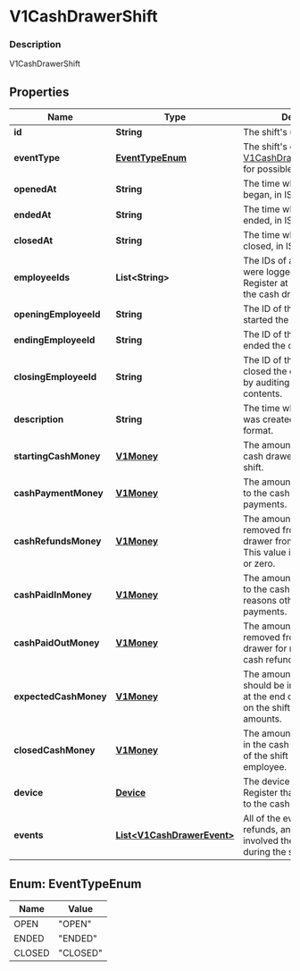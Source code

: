 
# V1CashDrawerShift

### Description

V1CashDrawerShift

## Properties
Name | Type | Description | Notes
------------ | ------------- | ------------- | -------------
**id** | **String** | The shift&#39;s unique ID. |  [optional]
**eventType** | [**EventTypeEnum**](#EventTypeEnum) | The shift&#39;s current state. See [V1CashDrawerShiftEventType](#type-v1cashdrawershifteventtype) for possible values |  [optional]
**openedAt** | **String** | The time when the shift began, in ISO 8601 format. |  [optional]
**endedAt** | **String** | The time when the shift ended, in ISO 8601 format. |  [optional]
**closedAt** | **String** | The time when the shift was closed, in ISO 8601 format. |  [optional]
**employeeIds** | **List&lt;String&gt;** | The IDs of all employees that were logged into Square Register at some point during the cash drawer shift. |  [optional]
**openingEmployeeId** | **String** | The ID of the employee that started the cash drawer shift. |  [optional]
**endingEmployeeId** | **String** | The ID of the employee that ended the cash drawer shift. |  [optional]
**closingEmployeeId** | **String** | The ID of the employee that closed the cash drawer shift by auditing the cash drawer&#39;s contents. |  [optional]
**description** | **String** | The time when the timecard was created, in ISO 8601 format. |  [optional]
**startingCashMoney** | [**V1Money**](V1Money.md) | The amount of money in the cash drawer at the start of the shift. |  [optional]
**cashPaymentMoney** | [**V1Money**](V1Money.md) | The amount of money added to the cash drawer from cash payments. |  [optional]
**cashRefundsMoney** | [**V1Money**](V1Money.md) | The amount of money removed from the cash drawer from cash refunds. This value is always negative or zero. |  [optional]
**cashPaidInMoney** | [**V1Money**](V1Money.md) | The amount of money added to the cash drawer for reasons other than cash payments. |  [optional]
**cashPaidOutMoney** | [**V1Money**](V1Money.md) | The amount of money removed from the cash drawer for reasons other than cash refunds. |  [optional]
**expectedCashMoney** | [**V1Money**](V1Money.md) | The amount of money that should be in the cash drawer at the end of the shift, based on the shift&#39;s other money amounts. |  [optional]
**closedCashMoney** | [**V1Money**](V1Money.md) | The amount of money found in the cash drawer at the end of the shift by an auditing employee. |  [optional]
**device** | [**Device**](Device.md) | The device running Square Register that was connected to the cash drawer. |  [optional]
**events** | [**List&lt;V1CashDrawerEvent&gt;**](V1CashDrawerEvent.md) | All of the events (payments, refunds, and so on) that involved the cash drawer during the shift. |  [optional]


<a name="EventTypeEnum"></a>
## Enum: EventTypeEnum
Name | Value
---- | -----
OPEN | &quot;OPEN&quot;
ENDED | &quot;ENDED&quot;
CLOSED | &quot;CLOSED&quot;



